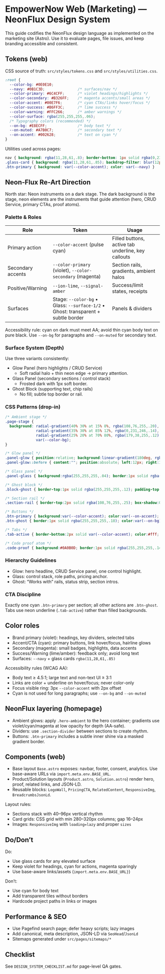 # EmpowerNow Web (Marketing) — NeonFlux Design System

This guide codifies the NeonFlux design language as implemented on the marketing site (Astro). Use it to evaluate pages, file issues, and keep branding accessible and consistent.

## Tokens (web)

CSS source of truth: `src/styles/tokens.css` and `src/styles/utilities.css`.

```css
:root {
  --color-bg: #0E0E10;
  --navy: #0B1C3D;               /* surfaces/nav */
  --color-primary: #6C4CFF;      /* violet headings/highlights */
  --color-secondary: #B326FF;    /* magenta accents/small areas */
  --color-accent: #00E7F6;       /* cyan CTAs/links hover/focus */
  --color-success: #B6FF3C;      /* lime success */
  --color-warning: #FFC266;      /* amber warnings */
  --color-surface: rgba(255,255,255,.06);
  /* Typography colors (recommended) */
  --on-bg: #E8ECFF;              /* body text */
  --on-muted: #A7B0C7;           /* secondary text */
  --on-accent: #002628;          /* text on cyan */
}
```

Utilities used across pages:

```css
nav { background: rgba(11,28,61,.8); border-bottom: 1px solid rgba(0,231,246,.2) }
.glass-card { background: rgba(11,28,61,.85); backdrop-filter: blur(12px); border: 1px solid rgba(255,255,255,.1) }
.btn-primary { background: var(--color-accent); color: var(--navy) }
```

## Neon‑Flux Re‑Art Direction

North star: Neon instruments on a dark stage. The dark background is the stage, neon elements are the instruments that guide attention (hero, CRUD Service, primary CTAs, proof atoms).

### Palette & Roles

| Role | Token | Usage |
| --- | --- | --- |
| Primary action | `--color-accent` (pulse cyan) | Filled buttons, active tab underline, key callouts |
| Secondary accents | `--color-primary` (violet), `--color-secondary` (magenta) | Section rails, gradients, ambient halos |
| Positive/Warning | `--ion-lime`, `--signal-amber` | Success/limit states, receipts |
| Surfaces | Stage: `--color-bg` • Glass: `--surface-1/2` • Ghost: transparent + subtle border | Panels & dividers |

Accessibility rule: cyan on dark must meet AA; avoid thin cyan body text on pure black. Use `--on-bg` for paragraphs and `--on-muted` for secondary text.

### Surface System (Depth)

Use three variants consistently:

- Glow Panel (hero highlights / CRUD Service)
  - Soft radial halo + thin neon edge → primary attention.
- Glass Panel (secondary sections / control stack)
  - Frosted dark with 1px soft border.
- Ghost Block (supporting text, chip rails)
  - No fill; subtle top border or rail.

### CSS Patterns (drop‑in)

```css
/* Ambient stage */
.page-stage {
  background: radial-gradient(40% 30% at 15% 8%, rgba(108,76,255,.20), transparent 60%),
              radial-gradient(35% 30% at 85% 12%, rgba(0,231,246,.14), transparent 60%),
              radial-gradient(25% 20% at 70% 80%, rgba(179,38,255,.12), transparent 70%),
              var(--color-bg);
}

/* Glow panel */
.panel-glow { position:relative; background:linear-gradient(180deg, rgba(255,255,255,.06), rgba(255,255,255,.04)); border:1px solid rgba(0,231,246,.25); border-radius:16px; box-shadow:0 0 0 1px rgba(0,231,246,.12) inset, 0 20px 60px rgba(0,231,246,.15), 0 10px 30px rgba(108,76,255,.10); }
.panel-glow::before { content:""; position:absolute; left:12px; right:12px; top:0; height:2px; border-radius:2px; background:linear-gradient(90deg, var(--color-primary), var(--color-accent), var(--color-secondary)); opacity:.7; }

/* Glass panel */
.panel-glass { background:rgba(255,255,255,.04); border:1px solid rgba(255,255,255,.12); border-radius:14px; box-shadow:0 8px 24px rgba(0,0,0,.25); }

/* Ghost block */
.block-ghost { border-top:1px solid rgba(255,255,255,.12); padding-top:16px; }

/* Section rail */
.section-rail { border-top:2px solid rgba(108,76,255,.25); box-shadow:0 1px 0 0 rgba(0,231,246,.18) inset; }

/* Buttons */
.btn-primary { background:var(--color-accent); color:var(--on-accent); border-radius:12px; box-shadow:0 8px 24px rgba(0,231,246,.25); }
.btn-ghost { border:1px solid rgba(255,255,255,.18); color:var(--on-bg); background:transparent; border-radius:12px; }

/* Tabs */
.tab-active { border-bottom:2px solid var(--color-accent); color:#fff; }

/* Code proof atom */
.code-proof { background:#0A0B0D; border:1px solid rgba(255,255,255,.14); border-radius:12px; padding:16px; box-shadow:0 0 0 1px rgba(0,231,246,.12) inset; font:500 14px/1.6 ui-monospace,Menlo,Consolas,monospace; color:#E6E6E6; }
```

### Hierarchy Guidelines

- Glow: hero headline, CRUD Service panel, one control highlight.
- Glass: control stack, role paths, pricing anchor.
- Ghost: “Works with” rails, status strip, section intros.

### CTA Discipline

Exactly one cyan `.btn-primary` per section; all other actions are `.btn-ghost`. Tabs use neon underline (`.tab-active`) rather than filled backgrounds.

## Color roles

- Brand primary (violet): headings, key dividers, selected tabs
- Accent/CTA (cyan): primary buttons, link hover/focus, hairline glows
- Secondary (magenta): small badges, highlights, data accents
- Success/Warning (lime/amber): feedback only; avoid long text
- Surfaces: `--navy` + glass cards `rgba(11,28,61,.85)`

Accessibility rules (WCAG AA):

- Body text ≥ 4.5:1; large text and non-text UI ≥ 3:1
- Links are color + underline on hover/focus; never color-only
- Focus visible ring: 3px `--color-accent` with 2px offset
- Cyan is not used for long paragraphs; use `--on-bg` and `--on-muted`

## NeonFlux layering (homepage)
- Ambient glows: apply `.hero-ambient` to the hero container; gradients use violet/cyan/magenta at low opacity for depth (AA-safe).
- Dividers: use `.section-divider` between sections to create rhythm.
- Buttons: `.btn-primary` includes a subtle inner shine via a masked gradient border.

## Components (web)

- Base layout `Base.astro` exposes: navbar, footer, consent, analytics. Use base-aware URLs via `import.meta.env.BASE_URL`.
- Product/Solution layouts (`Product.astro`, `Solution.astro`) render hero, proof, related links, and JSON-LD.
- Reusable blocks: `LogoWall`, `PricingCTA`, `RelatedContent`, `ResponsiveImg`, `BreadcrumbsJsonLd`.

Layout rules:

- Sections stack with 40–96px vertical rhythm
- Card grids: CSS grid with min 280–320px columns; gap 16–24px
- Images: `ResponsiveImg` with `loading=lazy` and proper `sizes`

## Do/Don’t

Do:
- Use glass cards for any elevated surface
- Keep violet for headings, cyan for actions, magenta sparingly
- Use base-aware links/assets (`import.meta.env.BASE_URL}`)

Don’t:
- Use cyan for body text
- Add transparent tiles without borders
- Hardcode project paths in links or images

## Performance & SEO

- Use Pagefind search page; defer heavy scripts; lazy images
- Add canonical, meta description, JSON-LD via `SeoHead`/`JsonLd`
- Sitemaps generated under `src/pages/sitemaps/*`

## Checklist

See `DESIGN_SYSTEM_CHECKLIST.md` for page-level QA gates.


